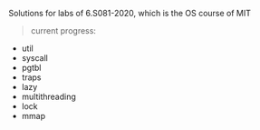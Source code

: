 Solutions for labs of 6.S081-2020, which is the OS course of MIT

> current progress: 
- util 
- syscall 
- pgtbl 
- traps 
- lazy 
- multithreading
- lock
- mmap
